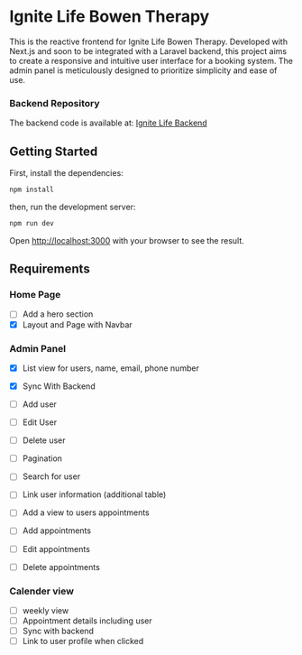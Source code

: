 # Ignite Life Bowen Therapy

This is the reactive frontend for Ignite Life Bowen Therapy. Developed with Next.js and soon to be integrated with a Laravel backend, this project aims to create a responsive and intuitive user interface for a booking system. The admin panel is meticulously designed to prioritize simplicity and ease of use.

### Backend Repository

The backend code is available at: [Ignite Life Backend](https://github.com/callan321/ignite-life-backend)

## Getting Started

First, install the dependencies:

```bash
npm install
```
then, run the development server:

```bash
npm run dev
```

Open [http://localhost:3000](http://localhost:3000) with your browser to see the result.


## Requirements

### Home Page
- [ ]  Add a hero section
- [x]  Layout and Page with Navbar

### Admin Panel
- [x] List view for users, name, email, phone number
- [x] Sync With Backend
- [ ] Add user
- [ ] Edit User
- [ ] Delete user
- [ ] Pagination
- [ ] Search for user
- [ ] Link user information (additional table)
- [ ] Add a view to users appointments
- [ ] Add appointments
- [ ] Edit appointments
- [ ] Delete appointments


### Calender view
- [ ] weekly view
- [ ] Appointment details including user
- [ ] Sync with backend
- [ ] Link to user profile when clicked
